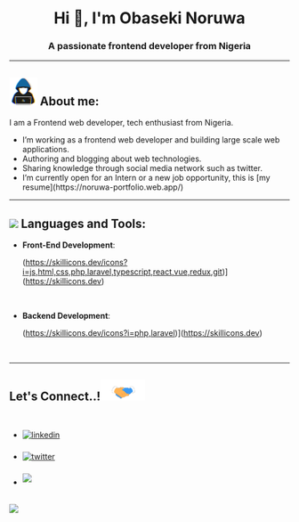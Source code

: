 <h1 align="center">Hi 👋, I'm Obaseki Noruwa</h1>
<h3 align="center">A passionate frontend developer from Nigeria</h3>

<hr/>

## <picture><img src = "https://github.com/0xAbdulKhalid/0xAbdulKhalid/raw/main/assets/mdImages/about_me.gif" width = 50px></picture> **About me**:
<p>I am a Frontend web developer, tech enthusiast  from Nigeria.</p>

<ul>
  <li>I’m working as a frontend web developer and building large scale web applications.</li>
  <li>Authoring and blogging about web technologies.</li>
  <li>Sharing knowledge through social media network such as twitter.</li>
  <li>I’m currently open for an Intern or a new job opportunity, this is [my resume](https://noruwa-portfolio.web.app/)</li>
 </ul>
 
 <hr/>
 
 ## <img src="https://media2.giphy.com/media/QssGEmpkyEOhBCb7e1/giphy.gif?cid=ecf05e47a0n3gi1bfqntqmob8g9aid1oyj2wr3ds3mg700bl&rid=giphy.gif" width ="25"><b> Languages and Tools: </b>
 
 <p align="center"> 
    
- **Front-End Development**:

   (https://skillicons.dev/icons?i=js,html,css,php,laravel,typescript,react,vue,redux,git)](https://skillicons.dev)

<br>
  
 - **Backend Development**:

   (https://skillicons.dev/icons?i=php,laravel)](https://skillicons.dev)

<br>

<hr/>

## <b> Let's Connect..!</b><img src="https://github.com/0xAbdulKhalid/0xAbdulKhalid/raw/main/assets/mdImages/handshake.gif" width ="80">
<br>
<div align='left'>

<ul>

<li>
<a href="https://www.linkedin.com/in/obaseki-noruwa-184a4020b/" target="_blank">
<img src="https://img.shields.io/badge/linkedin:  obasekinoruwa-%2300acee.svg?color=405DE6&style=for-the-badge&logo=linkedin&logoColor=white" alt=linkedin style="margin-bottom: 5px;"/>
</a>
</li>

<br>

<li>
<a href="https://twitter.com/obasekinoruwa" target="_blank">
<img src="https://img.shields.io/badge/twitter:  obasekinoruwa-%2300acee.svg?color=1DA1F2&style=for-the-badge&logo=twitter&logoColor=white" alt=twitter style="margin-bottom: 5px;"/>
</a>
</li>

<br>

<li>
<a href="mailto:noruwaobaseki@gmail.com" target="_blank">
<img src="https://img.shields.io/badge/gmail:  noruwaobaseki-%23EA4335.svg?style=for-the-badge&logo=gmail&logoColor=white" t=mail style="margin-bottom: 5px;" />
</a>
</li>
	
</ul>
</div>

<br>
<img src="https://user-images.githubusercontent.com/73097560/115834477-dbab4500-a447-11eb-908a-139a6edaec5c.gif">
<br>
<br>
<br>

<!-- [![My Skills](https://skillicons.dev/icons?i=js,html,css,php,laravel,typescript,react,vue,redux,git)](https://skillicons.dev)
``` -->
